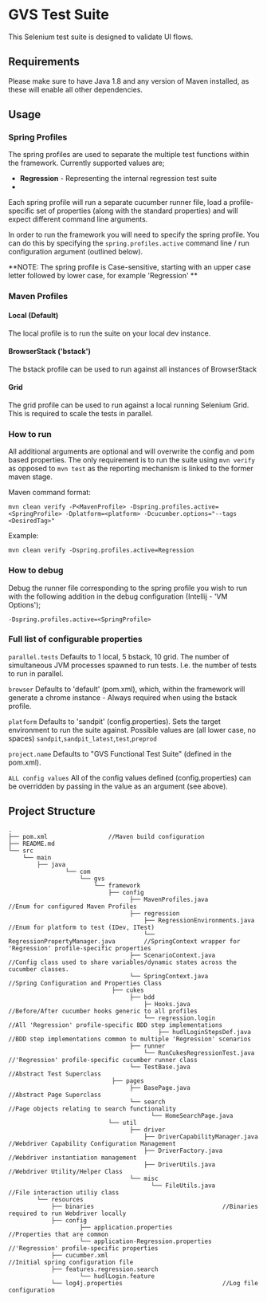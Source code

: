 # GVS Test Suite
This Selenium test suite is designed to validate UI flows.

## Requirements
Please make sure to have Java 1.8 and any version of Maven installed, as these will enable all other dependencies. 

## Usage

### Spring Profiles
The spring profiles are used to separate the multiple test functions within the framework. Currently supported values are;

- **Regression** - Representing the internal regression test suite
- 
Each spring profile will run a separate cucumber runner file, load a profile-specific set of properties (along with the standard properties) and will expect different command line arguments.

In order to run the framework you will need to specify the spring profile. You can do this by specifying the `spring.profiles.active` command line / run configuration argument (outlined below).

**NOTE: The spring profile is Case-sensitive, starting with an upper case letter followed by lower case, for example 'Regression' **

### Maven Profiles

#### Local (Default)
The local profile is to run the suite on your local dev instance.

#### BrowserStack ('bstack')
The bstack profile can be used to run against all instances of BrowserStack 

#### Grid
The grid profile can be used to run against a local running Selenium Grid. This is required to scale the tests 
in parallel.

### How to run
All additional arguments are optional and will overwrite the config and pom based properties. The only requirement 
is to run the suite using `mvn verify` as opposed to `mvn test` as the reporting mechanism is linked to the 
former maven stage.

Maven command format:
```
mvn clean verify -P<MavenProfile> -Dspring.profiles.active=<SpringProfile> -Dplatform=<platform> -Dcucumber.options="--tags <DesiredTag>" 
```

Example:
```
mvn clean verify -Dspring.profiles.active=Regression
```

### How to debug
Debug the runner file corresponding to the spring profile you wish to run with the following addition in the debug configuration (Intellij - 'VM Options');

```
-Dspring.profiles.active=<SpringProfile>
```

### Full list of configurable properties
`parallel.tests` Defaults to 1 local, 5 bstack, 10 grid. The number of simultaneous JVM processes spawned to run 
tests. I.e. the number of tests to run in parallel. 

`browser` Defaults to 'default' (pom.xml), which, within the framework will generate a chrome instance - Always 
required when using the bstack profile.

`platform` Defaults to 'sandpit' (config.properties). Sets the target environment to run the suite against. 
Possible values are (all lower case, no spaces) `sandpit`,`sandpit_latest`,`test`,`preprod`

`project.name` Defaults to "GVS Functional Test Suite" (defined in the pom.xml).  

`ALL config values` All of the config values defined (config.properties) can be overridden by passing in the 
value as an argument (see above).


## Project Structure
```
.
├── pom.xml					//Maven build configuration
├── README.md  
└── src
    └── main
        ├── java
                └── com
                    └── gvs
                        └── framework
                            ├── config
                                  ├── MavenProfiles.java						//Enum for configured Maven Profiles
                                  ├── regression
                                      ├── RegressionEnvironments.java			//Enum for platform to test (IDev, ITest)
                                      └── RegressionPropertyManager.java		//SpringContext wrapper for 'Regression' profile-specific properties
                                  ├── ScenarioContext.java					//Config class used to share variables/dynamic states across the cucumber classes.
                                  └── SpringContext.java						//Spring Configuration and Properties Class
                             ├── cukes
                                  ├── bdd
                                      ├─ Hooks.java							//Before/After cucumber hooks generic to all profiles
                                      └── regression.login							//All 'Regression' profile-specific BDD step implementations
                                          ├── hudlLoginStepsDef.java				//BDD step implementations common to multiple 'Regression' scenarios 
                                  ├── runner
                                      └── RunCukesRegressionTest.java			//'Regression' profile-specific cucumber runner class
                                  └── TestBase.java							//Abstract Test Superclass
                             ├── pages
                                  ├── BasePage.java							//Abstract Page Superclass	                                       
                                  └── search							    //Page objects relating to search functionality
                                        └── HomeSearchPage.java
                            └── util
                                  ├── driver
                                      ├── DriverCapabilityManager.java		//Webdriver Capability Configuration Management
                                      ├── DriverFactory.java					//Webdriver instantiation management
                                      ├── DriverUtils.java					//Webdriver Utility/Helper Class
                                  └── misc
                                        └── FileUtils.java					//File interaction utiliy class
        └── resources
            ├── binaries									//Binaries required to run Webdriver locally
            ├── config
                    ├── application.properties					//Properties that are common
                    └── application-Regression.properties		//'Regression' profile-specific properties
			├── cucumber.xml								    //Initial spring configuration file
            ├── features.regression.search
                    └── hudlLogin.feature				
            └── log4j.properties							//Log file configuration
```
